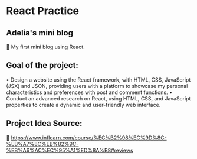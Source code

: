 # React Practice

## Adelia's mini blog
📌 My first mini blog using React.

## Goal of the project:
•	Design a website using the React framework, with HTML, CSS, JavaScript (JSX) and JSON, providing users with a platform to showcase my personal characteristics and preferences with post and comment functions.
•	Conduct an advanced research on React, using HTML, CSS, and JavaScript properties to create a dynamic and user-friendly web interface.

## Project Idea Source:
📌 https://www.inflearn.com/course/%EC%B2%98%EC%9D%8C-%EB%A7%8C%EB%82%9C-%EB%A6%AC%EC%95%A1%ED%8A%B8#reviews

